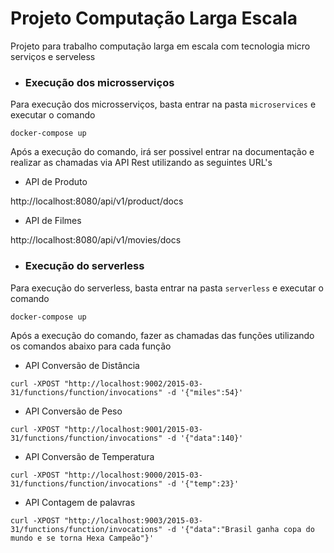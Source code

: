 # Projeto Computação Larga Escala
Projeto para trabalho computação larga em escala com tecnologia micro serviços e serveless


* ### Execução dos microsserviços

Para execução dos microsserviços, basta entrar na pasta ```microservices``` e executar o comando 
```
docker-compose up
```

Após a execução do comando, irá ser possivel entrar na documentação e realizar as chamadas via API Rest utilizando as seguintes URL's

* API de Produto

 http://localhost:8080/api/v1/product/docs

* API de Filmes

 http://localhost:8080/api/v1/movies/docs



* ### Execução do serverless

Para execução do serverless, basta entrar na pasta ```serverless``` e executar o comando 
```
docker-compose up
```

Após a execução do comando, fazer as chamadas das funções utilizando os comandos abaixo para cada função

* API Conversão de Distância
```
curl -XPOST "http://localhost:9002/2015-03-31/functions/function/invocations" -d '{"miles":54}'
```

* API Conversão de Peso
```
curl -XPOST "http://localhost:9001/2015-03-31/functions/function/invocations" -d '{"data":140}' 
```

* API Conversão de Temperatura
```
curl -XPOST "http://localhost:9000/2015-03-31/functions/function/invocations" -d '{"temp":23}'   
```

* API Contagem de palavras
```
curl -XPOST "http://localhost:9003/2015-03-31/functions/function/invocations" -d '{"data":"Brasil ganha copa do mundo e se torna Hexa Campeão"}'
```




  



